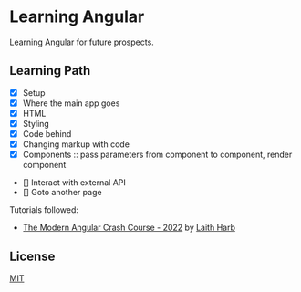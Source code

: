 # Learning Angular

Learning Angular for future prospects.

## Learning Path
- [x] Setup
- [x] Where the main app goes
- [x] HTML
- [x] Styling
- [x] Code behind
- [x] Changing markup with code
- [x] Components :: pass parameters from component to component, render component
- [] Interact with external API
- [] Goto another page


Tutorials followed:
* [The Modern Angular Crash Course - 2022](https://www.youtube.com/watch?v=WHv1YQUg6ow) by [Laith Harb](https://www.youtube.com/channel/UCyLNhHSiEVkVwPSFKxJAfSA)

## License

[MIT](./LICENSE)